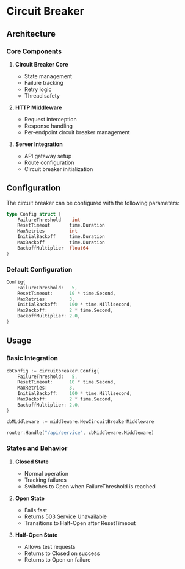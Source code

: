 # Circuit Breaker

## Architecture

### Core Components

1. **Circuit Breaker Core** 

   - State management
   - Failure tracking
   - Retry logic
   - Thread safety

2. **HTTP Middleware** 

   - Request interception
   - Response handling
   - Per-endpoint circuit breaker management

3. **Server Integration** 
   - API gateway setup
   - Route configuration
   - Circuit breaker initialization

## Configuration

The circuit breaker can be configured with the following parameters:

```go
type Config struct {
    FailureThreshold    int          
    ResetTimeout       time.Duration 
    MaxRetries         int         
    InitialBackoff     time.Duration 
    MaxBackoff         time.Duration
    BackoffMultiplier  float64     
}
```

### Default Configuration

```go
Config{
    FailureThreshold:   5,
    ResetTimeout:      10 * time.Second,
    MaxRetries:        3,
    InitialBackoff:    100 * time.Millisecond,
    MaxBackoff:        2 * time.Second,
    BackoffMultiplier: 2.0,
}
```

## Usage

### Basic Integration

```go
cbConfig := circuitbreaker.Config{
    FailureThreshold:   5,
    ResetTimeout:      10 * time.Second,
    MaxRetries:        3,
    InitialBackoff:    100 * time.Millisecond,
    MaxBackoff:        2 * time.Second,
    BackoffMultiplier: 2.0,
}

cbMiddleware := middleware.NewCircuitBreakerMiddleware

router.Handle("/api/service", cbMiddleware.Middleware)
```

### States and Behavior

1. **Closed State**

   - Normal operation
   - Tracking failures
   - Switches to Open when FailureThreshold is reached

2. **Open State**

   - Fails fast
   - Returns 503 Service Unavailable
   - Transitions to Half-Open after ResetTimeout

3. **Half-Open State**
   - Allows test requests
   - Returns to Closed on success
   - Returns to Open on failure
